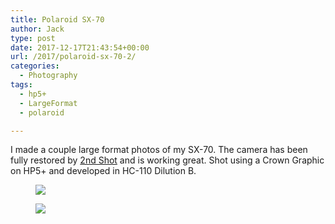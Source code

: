 ```yaml
---
title: Polaroid SX-70
author: Jack
type: post
date: 2017-12-17T21:43:54+00:00
url: /2017/polaroid-sx-70-2/
categories:
  - Photography
tags:
  - hp5+
  - LargeFormat
  - polaroid

---
```

 I made a couple large format photos of my SX-70. The camera has been fully restored by [2nd Shot][1] and is working great. Shot using a Crown Graphic on HP5+ and developed in HC-110 Dilution B. 

<div class="wp-block-gallery alignnone columns-1 ">
  <figure class="blocks-gallery-image"><img src="https://jack.baty.net/wp-content/uploads/2017/12/2017-LF010-Polaroid-SX-70.jpg" data-id="401" /></figure> <figure class="blocks-gallery-image"><img src="https://photos.baty.net/wp-content/uploads/2017/12/2017-LF011-Polaroid-SX-70.jpg" data-id="402" /></figure>
</div>

 [1]: https://www.2ndshotsx70.com